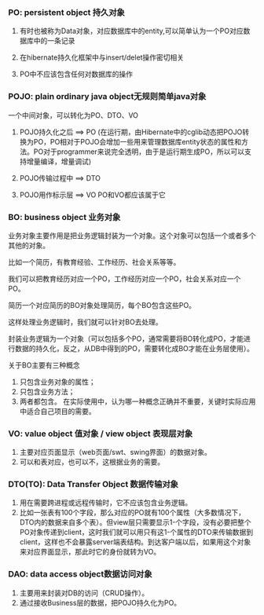 ### PO: persistent object 持久对象
1. 有时也被称为Data对象，对应数据库中的entity,可以简单认为一个PO对应数据库中的一条记录

2. 在hibernate持久化框架中与insert/delet操作密切相关

3. PO中不应该包含任何对数据库的操作

### POJO: plain ordinary java object无规则简单java对象
一个中间对象，可以转化为PO、DTO、VO

1. POJO持久化之后 ==> PO (在运行期，由Hibernate中的cglib动态把POJO转换为PO，PO相对于POJO会增加一些用来管理数据库entity状态的属性和方法。PO对于programmer来说完全透明，由于是运行期生成PO，所以可以支持增量编译，增量调试)

2. POJO传输过程中 ==> DTO

3. POJO用作标示层 ==> VO
PO和VO都应该属于它

### BO: business object 业务对象
业务对象主要作用是把业务逻辑封装为一个对象。这个对象可以包括一个或者多个其他的对象。

比如一个简历，有教育经验、工作经历、社会关系等等。

我们可以把教育经历对应一个PO，工作经历对应一个PO，社会关系对应一个PO。

简历一个对应简历的BO对象处理简历，每个BO包含这些PO。

这样处理业务逻辑时，我们就可以针对BO去处理。

封装业务逻辑为一个对象（可以包括多个PO，通常需要将BO转化成PO，才能进行数据的持久化，反之，从DB中得到的PO，需要转化成BO才能在业务层使用）。

关于BO主要有三种概念
1. 只包含业务对象的属性；
2. 只包含业务方法；
3. 两者都包含。
在实际使用中，认为哪一种概念正确并不重要，关键时实际应用中适合自己项目的需要。

### VO: value object 值对象 / view object 表现层对象
1. 主要对应页面显示（web页面/swt、swing界面）的数据对象。
2. 可以和表对应，也可以不，这根据业务的需要。

### DTO(TO): Data Transfer Object 数据传输对象
1. 用在需要跨进程或远程传输时，它不应该包含业务逻辑。
2. 比如一张表有100个字段，那么对应的PO就有100个属性（大多数情况下，DTO内的数据来自多个表）。但view层只需要显示1-个字段，没有必要把整个PO对象传递到client，这时我们就可以用只有这1-个属性的DTO来传输数据到client，这样也不会暴露server端表结构。到达客户端以后，如果用这个对象来对应界面显示，那此时它的身份就转为VO。

### DAO: data access object数据访问对象
1. 主要用来封装对DB的访问（CRUD操作）。
2. 通过接收Business层的数据，把POJO持久化为PO。




